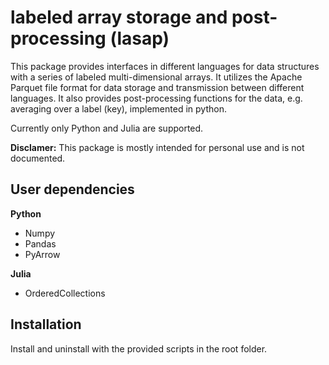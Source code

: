 # labeled array storage and post-processing (lasap)

This package provides interfaces in different languages for data structures with a series of labeled multi-dimensional arrays. It utilizes the Apache Parquet file format for data storage and transmission between different languages.
It also provides post-processing functions for the data, e.g. averaging over a label (key), implemented in python.

Currently only Python and Julia are supported.

**Disclamer:** This package is mostly intended for personal use and is not documented. 

## User dependencies

**Python**

* Numpy
* Pandas
* PyArrow

**Julia**

* OrderedCollections

## Installation

Install and uninstall with the provided scripts in the root folder.
